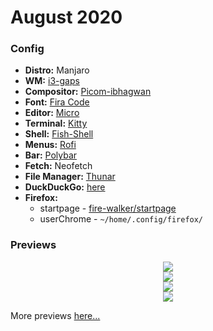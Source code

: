 # August 2020

### Config
- **Distro:** Manjaro
- **WM:** [i3-gaps](https://github.com/Airblader/i3)
- **Compositor:** [Picom-ibhagwan](https://github.com/ibhagwan/picom)
- **Font:** [Fira Code](https://github.com/tonsky/FiraCode)
- **Editor:** [Micro](https://github.com/zyedidia/micro)
- **Terminal:** [Kitty](https://sw.kovidgoyal.net/kitty)
- **Shell:** [Fish-Shell](https://fishshell.com/)
- **Menus:** [Rofi](https://github.com/davatorium/rofi)
- **Bar:** [Polybar](https://github.com/polybar/polybar)
- **Fetch:** Neofetch
- **File Manager:** [Thunar](https://wiki.archlinux.org/index.php/Thunar)
- **DuckDuckGo:** [here](https://www.duckduckgo.com/?kae=d&k5=1&kaq=-1&kj=0e1419&k7=070b0f&k21=141c25&kaa=d36a97&k8=9de2d5&kx=20b7bf&k9=ffffff)
- **Firefox:**
  - startpage - [fire-walker/startpage](https://www.github.com/fire-walker/startpage)
  - userChrome - `~/home/.config/firefox/`

### Previews
<div align="center">
  <img src="https://github.com/fire-walker/rice/blob/master/August-2020/home/.config/previews/Background.png?raw=true">
</div>

<div align="center">
  <img src="https://github.com/fire-walker/rice/blob/master/August-2020/home/.config/previews/Terms.png?raw=true">
</div>

<div align="center">
  <img src="https://github.com/fire-walker/rice/blob/master/August-2020/home/.config/previews/Firefox.png?raw=true">
</div>

<div align="center">
  <img src="https://github.com/fire-walker/rice/blob/master/August-2020/home/.config/previews/Dmenu.png?raw=true">
</div>

More previews [here...](https://github.com/fire-walker/rice/tree/master/August-2020/home/.config/previews)
